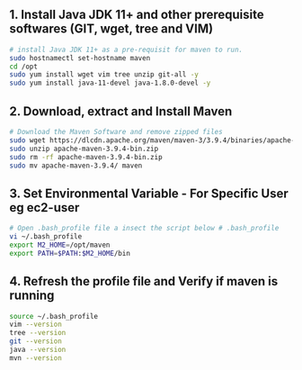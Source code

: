
## 1. Install Java JDK 11+ and other prerequisite softwares (GIT, wget, tree and VIM)

``` sh
# install Java JDK 11+ as a pre-requisit for maven to run.
sudo hostnamectl set-hostname maven
cd /opt
sudo yum install wget vim tree unzip git-all -y
sudo yum install java-11-devel java-1.8.0-devel -y
```

## 2. Download, extract and Install Maven
``` sh
# Download the Maven Software and remove zipped files
sudo wget https://dlcdn.apache.org/maven/maven-3/3.9.4/binaries/apache-maven-3.9.4-bin.zip
sudo unzip apache-maven-3.9.4-bin.zip
sudo rm -rf apache-maven-3.9.4-bin.zip
sudo mv apache-maven-3.9.4/ maven
```
## 3. Set Environmental Variable  - For Specific User eg ec2-user
``` sh
# Open .bash_profile file a insect the script below # .bash_profile 
vi ~/.bash_profile  
export M2_HOME=/opt/maven
export PATH=$PATH:$M2_HOME/bin
```
## 4. Refresh the profile file and Verify if maven is running
```sh
source ~/.bash_profile
vim --version 
tree --version
git --version
java --version
mvn --version
```

